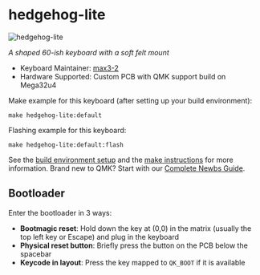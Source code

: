 # hedgehog-lite

![hedgehog-lite](../../../assets/case-render-top.png)

*A shaped 60-ish keyboard with a soft felt mount*

* Keyboard Maintainer: [max3-2](https://github.com/max3-2/hedgehog-kb)
* Hardware Supported: Custom PCB with QMK support build on Mega32u4

Make example for this keyboard (after setting up your build environment):

    make hedgehog-lite:default

Flashing example for this keyboard:

    make hedgehog-lite:default:flash

See the [build environment setup](https://docs.qmk.fm/#/getting_started_build_tools) and the [make instructions](https://docs.qmk.fm/#/getting_started_make_guide) for more information. Brand new to QMK? Start with our [Complete Newbs Guide](https://docs.qmk.fm/#/newbs).

## Bootloader

Enter the bootloader in 3 ways:

* **Bootmagic reset**: Hold down the key at (0,0) in the matrix (usually the top left key or Escape) and plug in the keyboard
* **Physical reset button**: Briefly press the button on the PCB below the spacebar
* **Keycode in layout**: Press the key mapped to `QK_BOOT` if it is available
